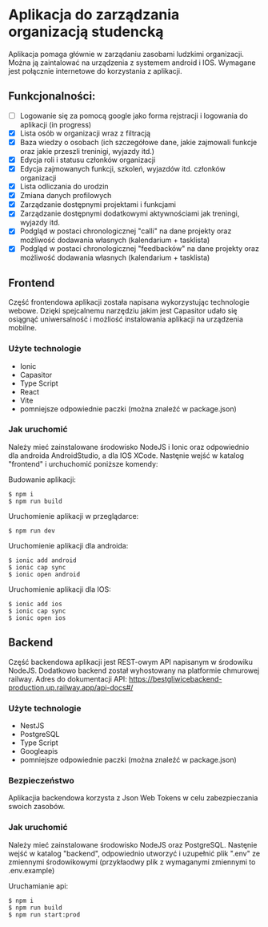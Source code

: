 # Aplikacja do zarządzania organizacją studencką
Aplikacja pomaga głównie w zarządaniu zasobami ludzkimi organizacji. Można ją zaintalować na urządzenia z systemem android i IOS. Wymagane jest połącznie internetowe do korzystania z aplikacji.

## Funkcjonalności:
- [ ] Logowanie się za pomocą google jako forma rejstracji i logowania do aplikacji (in progress)
- [x] Lista osób w organizacji wraz z filtracją
- [x] Baza wiedzy o osobach (ich szczegółowe dane, jakie zajmowali funkcje oraz jakie przeszli treninigi, wyjazdy itd.)
- [x] Edycja roli i statusu członków organizacji
- [x] Edycja zajmowanych funkcji, szkoleń, wyjazdów itd. członków organizacji
- [x] Lista odliczania do urodzin
- [x] Zmiana danych profilowych
- [x] Zarządzanie dostępnymi projektami i funkcjami
- [x] Zarządzanie dostępnymi dodatkowymi aktywnościami jak treningi, wyjazdy itd.
- [x] Podgląd w postaci chronologicznej "calli" na dane projekty oraz możliwość dodawania własnych (kalendarium + tasklista)
- [x] Podgląd w postaci chronologicznej "feedbacków" na dane projekty oraz możliwość dodawania własnych (kalendarium + tasklista)

## Frontend
Część frontendowa aplikacji została napisana wykorzystując technologie webowe. Dzięki spejcalnemu narzędziu jakim jest Capasitor udało się osiągnąć uniwersalność i możliość instalowania aplikacji na urządzenia mobilne.

### Użyte technologie
- Ionic
- Capasitor
- Type Script
- React
- Vite
- pomniejsze odpowiednie paczki (można znaleźć w package.json)

### Jak uruchomić
Należy mieć zainstalowane środowisko NodeJS i Ionic oraz odpowiednio dla androida AndroidStudio, a dla IOS XCode.
Nastęnie wejść w katalog "frontend" i urchuchomić poniższe komendy:

Budowanie aplikacji:
```
$ npm i
$ npm run build

```
Uruchomienie aplikacji w przeglądarce:
```
$ npm run dev
```

Uruchomienie aplikacji dla androida:
```
$ ionic add android
$ ionic cap sync
$ ionic open android
```

Uruchomienie aplikacji dla IOS:
```
$ ionic add ios
$ ionic cap sync
$ ionic open ios
```

## Backend
Część backendowa aplikacji jest REST-owym API napisanym w środowiku NodeJS.
Dodatkowo backend został wyhostowany na platformie chmurowej railway. Adres do dokumentacji API: https://bestgliwicebackend-production.up.railway.app/api-docs#/

### Użyte technologie
- NestJS
- PostgreSQL
- Type Script
- Googleapis
- pomniejsze odpowiednie paczki (można znaleźć w package.json)

### Bezpieczeństwo
Aplikacjia backendowa korzysta z Json Web Tokens w celu zabezpieczania swoich zasobów.
 
### Jak uruchomić
Należy mieć zainstalowane środowisko NodeJS oraz PostgreSQL.
Nastęnie wejść w katalog "backend", odpowiednio utworzyć i uzupełnić plik ".env" ze zmiennymi środowikowymi (przykłaodwy plik z wymaganymi zmiennymi to .env.example)

Uruchamianie api:
```
$ npm i
$ npm run build
$ npm run start:prod
```
